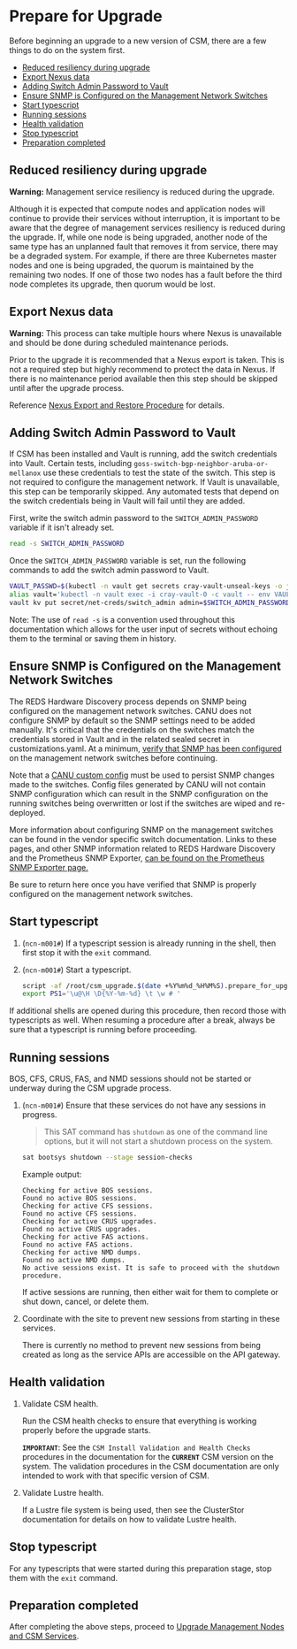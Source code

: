 <!-- markdownlint-disable MD013 -->
# Prepare for Upgrade

Before beginning an upgrade to a new version of CSM, there are a few things to do on the system
first.

- [Reduced resiliency during upgrade](#reduced-resiliency-during-upgrade)
- [Export Nexus data](#export-nexus-data)
- [Adding Switch Admin Password to Vault](#adding-switch-admin-password-to-vault)
- [Ensure SNMP is Configured on the Management Network Switches](#ensure-snmp-is-configured-on-the-management-network-switches)
- [Start typescript](#start-typescript)
- [Running sessions](#running-sessions)
- [Health validation](#health-validation)
- [Stop typescript](#stop-typescript)
- [Preparation completed](#preparation-completed)

## Reduced resiliency during upgrade

**Warning:** Management service resiliency is reduced during the upgrade.

Although it is expected that compute nodes and application nodes will continue to provide their
services without interruption, it is important to be aware that the degree of management services
resiliency is reduced during the upgrade. If, while one node is being upgraded, another node of the
same type has an unplanned fault that removes it from service, there may be a degraded system. For
example, if there are three Kubernetes master nodes and one is being upgraded, the quorum is
maintained by the remaining two nodes. If one of those two nodes has a fault before the third node
completes its upgrade, then quorum would be lost.

## Export Nexus data

**Warning:** This process can take multiple hours where Nexus is unavailable and should be done
during scheduled maintenance periods.

Prior to the upgrade it is recommended that a Nexus export is taken. This is not a required step but
highly recommend to protect the data in Nexus.
If there is no maintenance period available then this step should be skipped until after the upgrade
process.

Reference [Nexus Export and Restore Procedure](../operations/package_repository_management/Nexus_Export_and_Restore.md)
for details.

## Adding Switch Admin Password to Vault

If CSM has been installed and Vault is running, add the switch credentials into Vault. Certain
tests, including `goss-switch-bgp-neighbor-aruba-or-mellanox` use these credentials to test the
state of the switch. This step is not required to configure the management network. If Vault is
unavailable, this step can be temporarily skipped. Any automated tests that depend on the switch
credentials being in Vault will fail until they are added.

First, write the switch admin password to the `SWITCH_ADMIN_PASSWORD` variable if it isn't already
set.

```bash
read -s SWITCH_ADMIN_PASSWORD
```

Once the `SWITCH_ADMIN_PASSWORD` variable is set, run the following commands to add the switch admin
password to Vault.

```bash
VAULT_PASSWD=$(kubectl -n vault get secrets cray-vault-unseal-keys -o json | jq -r '.data["vault-root"]' |  base64 -d)
alias vault='kubectl -n vault exec -i cray-vault-0 -c vault -- env VAULT_TOKEN="$VAULT_PASSWD" VAULT_ADDR=http://127.0.0.1:8200 VAULT_FORMAT=json vault'
vault kv put secret/net-creds/switch_admin admin=$SWITCH_ADMIN_PASSWORD
```

Note: The use of `read -s` is a convention used throughout this documentation which allows for the
user input of secrets without echoing them to the terminal or saving them in history.

## Ensure SNMP is Configured on the Management Network Switches
<!-- snmp-authentication-tag -->
<!-- When updating this information, search the docs for the snmp-authentication-tag to find related content -->
<!-- These comments can be removed once we adopt HTTP/lw-dita/Generated docs with re-usable snippets -->

The REDS Hardware Discovery process depends on SNMP being configured on the management network switches.  CANU does not configure SNMP by default so the SNMP settings need to be added manually.  It's critical that the credentials on the switches match the credentials stored in Vault and in the related sealed secret in customizations.yaml.  At a minimum, [verify that SNMP has been configured](../operations/network/management_network/configure_snmp.md) on the management network switches before continuing.

Note that a [CANU custom config](../operations/network/management_network/canu/custom_config.md) must be used to persist SNMP changes made to the switches. Config files generated by CANU will not contain SNMP configuration which can result in the SNMP configuration on the running switches being overwritten or lost if the switches are wiped and re-deployed.

More information about configuring SNMP on the management switches can be found in the vendor specific switch documentation.  Links to these pages, and other SNMP information related to REDS Hardware Discovery and the Prometheus SNMP Exporter, [can be found on the Prometheus SNMP Exporter page.](../operations/network/management_network/snmp_exporter_configs.md) 

Be sure to return here once you have verified that SNMP is properly configured on the management network switches.

## Start typescript

1. (`ncn-m001#`) If a typescript session is already running in the shell, then first stop it with
   the `exit` command.

1. (`ncn-m001#`) Start a typescript.

    ```bash
    script -af /root/csm_upgrade.$(date +%Y%m%d_%H%M%S).prepare_for_upgrade.txt
    export PS1='\u@\H \D{%Y-%m-%d} \t \w # '
    ```

If additional shells are opened during this procedure, then record those with typescripts as well.
When resuming a procedure
after a break, always be sure that a typescript is running before proceeding.

## Running sessions

BOS, CFS, CRUS, FAS, and NMD sessions should not be started or underway during the CSM upgrade
process.

1. (`ncn-m001#`) Ensure that these services do not have any sessions in progress.

   > This SAT command has `shutdown` as one of the command line options, but it will not start a
   shutdown process on the system.

    ```bash
    sat bootsys shutdown --stage session-checks
    ```

   Example output:

    ```text
    Checking for active BOS sessions.
    Found no active BOS sessions.
    Checking for active CFS sessions.
    Found no active CFS sessions.
    Checking for active CRUS upgrades.
    Found no active CRUS upgrades.
    Checking for active FAS actions.
    Found no active FAS actions.
    Checking for active NMD dumps.
    Found no active NMD dumps.
    No active sessions exist. It is safe to proceed with the shutdown procedure.
    ```

   If active sessions are running, then either wait for them to complete or shut down, cancel, or
   delete them.

1. Coordinate with the site to prevent new sessions from starting in these services.

   There is currently no method to prevent new sessions from being created as long as the service
   APIs are accessible on the API gateway.

## Health validation

1. Validate CSM health.

   Run the CSM health checks to ensure that everything is working properly before the upgrade
   starts.

   **`IMPORTANT`**: See the `CSM Install Validation and Health Checks` procedures in the
   documentation for the **`CURRENT`** CSM version on
   the system. The validation procedures in the CSM documentation are only intended to work with
   that specific version of CSM.

1. Validate Lustre health.

   If a Lustre file system is being used, then see the ClusterStor documentation for details on how
   to validate Lustre health.

## Stop typescript

For any typescripts that were started during this preparation stage, stop them with the `exit`
command.

## Preparation completed

After completing the above steps, proceed to
[Upgrade Management Nodes and CSM Services](README.md#3-upgrade-management-nodes-and-csm-services).
